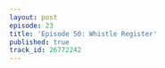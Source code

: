 ```yaml
---
layout: post
episode: 23
title: 'Episode 50: Whistle Register'
published: true
track_id: 26772242
---
```

<div class='list post-player' track='{{page.track_id}}'></div>
